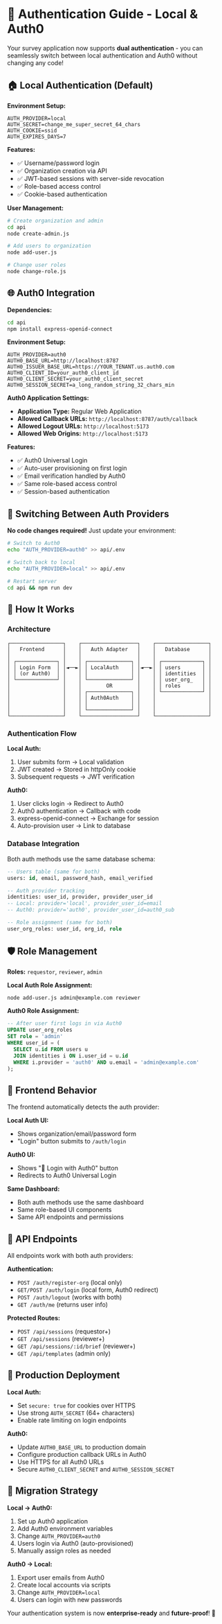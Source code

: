 # 🔐 Authentication Guide - Local & Auth0

Your survey application now supports **dual authentication** - you can seamlessly switch between local authentication and Auth0 without changing any code!

## 🏠 Local Authentication (Default)

**Environment Setup:**
```env
AUTH_PROVIDER=local
AUTH_SECRET=change_me_super_secret_64_chars
AUTH_COOKIE=ssid
AUTH_EXPIRES_DAYS=7
```

**Features:**
- ✅ Username/password login
- ✅ Organization creation via API
- ✅ JWT-based sessions with server-side revocation
- ✅ Role-based access control
- ✅ Cookie-based authentication

**User Management:**
```bash
# Create organization and admin
cd api
node create-admin.js

# Add users to organization  
node add-user.js

# Change user roles
node change-role.js
```

## 🌐 Auth0 Integration

**Dependencies:**
```bash
cd api
npm install express-openid-connect
```

**Environment Setup:**
```env
AUTH_PROVIDER=auth0
AUTH0_BASE_URL=http://localhost:8787
AUTH0_ISSUER_BASE_URL=https://YOUR_TENANT.us.auth0.com
AUTH0_CLIENT_ID=your_auth0_client_id
AUTH0_CLIENT_SECRET=your_auth0_client_secret
AUTH0_SESSION_SECRET=a_long_random_string_32_chars_min
```

**Auth0 Application Settings:**
- **Application Type:** Regular Web Application
- **Allowed Callback URLs:** `http://localhost:8787/auth/callback`
- **Allowed Logout URLs:** `http://localhost:5173`
- **Allowed Web Origins:** `http://localhost:5173`

**Features:**
- ✅ Auth0 Universal Login
- ✅ Auto-user provisioning on first login
- ✅ Email verification handled by Auth0
- ✅ Same role-based access control
- ✅ Session-based authentication

## 🔄 Switching Between Auth Providers

**No code changes required!** Just update your environment:

```bash
# Switch to Auth0
echo "AUTH_PROVIDER=auth0" >> api/.env

# Switch back to local
echo "AUTH_PROVIDER=local" >> api/.env

# Restart server
cd api && npm run dev
```

## 🎯 How It Works

### Architecture

```
┌─────────────────┐    ┌──────────────────┐    ┌─────────────────┐
│   Frontend      │    │   Auth Adapter   │    │   Database      │
│                 │    │                  │    │                 │
│ ┌─────────────┐ │    │ ┌──────────────┐ │    │ ┌─────────────┐ │
│ │ Login Form  │ │◄──►│ │ LocalAuth    │ │◄──►│ │ users       │ │
│ │ (or Auth0)  │ │    │ │              │ │    │ │ identities  │ │
│ └─────────────┘ │    │ └──────────────┘ │    │ │ user_org_   │ │
│                 │    │        OR        │    │ │ roles       │ │
│                 │    │ ┌──────────────┐ │    │ └─────────────┘ │
│                 │    │ │ Auth0Auth    │ │    │                 │
│                 │    │ │              │ │    │                 │
│                 │    │ └──────────────┘ │    │                 │
└─────────────────┘    └──────────────────┘    └─────────────────┘
```

### Authentication Flow

**Local Auth:**
1. User submits form → Local validation
2. JWT created → Stored in httpOnly cookie
3. Subsequent requests → JWT verification

**Auth0:**
1. User clicks login → Redirect to Auth0
2. Auth0 authentication → Callback with code
3. express-openid-connect → Exchange for session
4. Auto-provision user → Link to database

### Database Integration

Both auth methods use the same database schema:

```sql
-- Users table (same for both)
users: id, email, password_hash, email_verified

-- Auth provider tracking
identities: user_id, provider, provider_user_id
-- Local: provider='local', provider_user_id=email
-- Auth0: provider='auth0', provider_user_id=auth0_sub

-- Role assignment (same for both)
user_org_roles: user_id, org_id, role
```

## 🛡️ Role Management

**Roles:** `requestor`, `reviewer`, `admin`

**Local Auth Role Assignment:**
```bash
node add-user.js admin@example.com reviewer
```

**Auth0 Role Assignment:**
```sql
-- After user first logs in via Auth0
UPDATE user_org_roles 
SET role = 'admin' 
WHERE user_id = (
  SELECT u.id FROM users u 
  JOIN identities i ON i.user_id = u.id 
  WHERE i.provider = 'auth0' AND u.email = 'admin@example.com'
);
```

## 🎨 Frontend Behavior

The frontend automatically detects the auth provider:

**Local Auth UI:**
- Shows organization/email/password form
- "Login" button submits to `/auth/login`

**Auth0 UI:**
- Shows "🔐 Login with Auth0" button
- Redirects to Auth0 Universal Login

**Same Dashboard:**
- Both auth methods use the same dashboard
- Same role-based UI components
- Same API endpoints and permissions

## 📡 API Endpoints

All endpoints work with both auth providers:

**Authentication:**
- `POST /auth/register-org` (local only)
- `GET/POST /auth/login` (local form, Auth0 redirect)
- `POST /auth/logout` (works with both)
- `GET /auth/me` (returns user info)

**Protected Routes:**
- `POST /api/sessions` (requestor+)
- `GET /api/sessions` (reviewer+)
- `GET /api/sessions/:id/brief` (reviewer+)
- `GET /api/templates` (admin only)

## 🚀 Production Deployment

**Local Auth:**
- Set `secure: true` for cookies over HTTPS
- Use strong `AUTH_SECRET` (64+ characters)
- Enable rate limiting on login endpoints

**Auth0:**
- Update `AUTH0_BASE_URL` to production domain
- Configure production callback URLs in Auth0
- Use HTTPS for all Auth0 URLs
- Secure `AUTH0_CLIENT_SECRET` and `AUTH0_SESSION_SECRET`

## 🎯 Migration Strategy

**Local → Auth0:**
1. Set up Auth0 application
2. Add Auth0 environment variables
3. Change `AUTH_PROVIDER=auth0`
4. Users login via Auth0 (auto-provisioned)
5. Manually assign roles as needed

**Auth0 → Local:**
1. Export user emails from Auth0
2. Create local accounts via scripts
3. Change `AUTH_PROVIDER=local`
4. Users can login with new passwords

Your authentication system is now **enterprise-ready** and **future-proof**! 🎉

